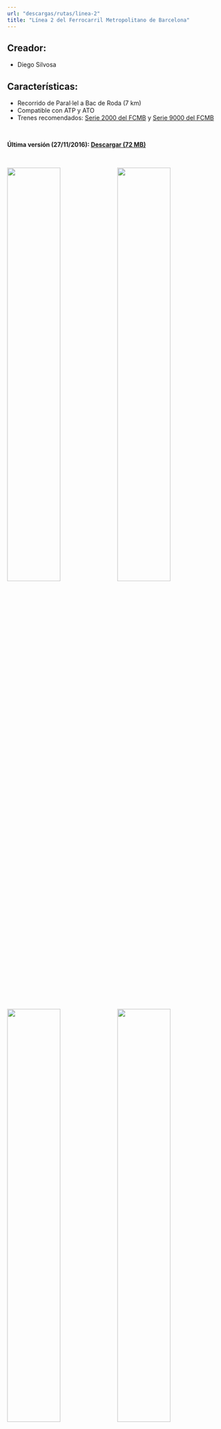 ```yaml
---
url: "descargas/rutas/linea-2"
title: "Línea 2 del Ferrocarril Metropolitano de Barcelona"
---
```

## Creador:

* Diego Silvosa

## Características:

* Recorrido de Paral·lel a Bac de Roda (7 km)
* Compatible con ATP y ATO
* Trenes recomendados: <a href="/descargas/trenes/serie-2000">Serie 2000 del FCMB</a> y <a href="/descargas/trenes/serie-9000">Serie 9000 del FCMB</a>

&nbsp;

**Última versión (27/11/2016): <a href="https://github.com/MarcRiera/FCMB-L2/releases/download/v1.0/FCMB_L2_v1.0.obp">Descargar (72 MB)</a>**

&nbsp;

<a href="/images/rutes/l2/1.png" target="_blank"><img style="float: left; width: 49.5%; margin-right: 0.5%; margin-bottom: 1em;" src="/images/rutes/l2/1.png" /></a><a href="/images/rutes/l2/2.png" target="_blank"><img style="float: right; width: 49.5%; margin-left: 0.5%; margin-bottom: 1em;" src="/images/rutes/l2/2.png" /></a>
<a href="/images/rutes/l2/3.png" target="_blank"><img style="float: left; width: 49.5%; margin-right: 0.5%; margin-bottom: 1em;" src="/images/rutes/l2/3.png" /></a><a href="/images/rutes/l2/4.png" target="_blank"><img style="float: right; width: 49.5%; margin-left: 0.5%; margin-bottom: 1em;" src="/images/rutes/l2/4.png" /></a>
